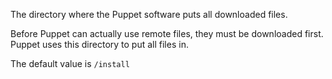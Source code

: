 The directory where the Puppet software puts all downloaded files.

Before Puppet can actually use remote files, they must be downloaded first. Puppet uses this directory to put all files in.

The default value is `/install`
